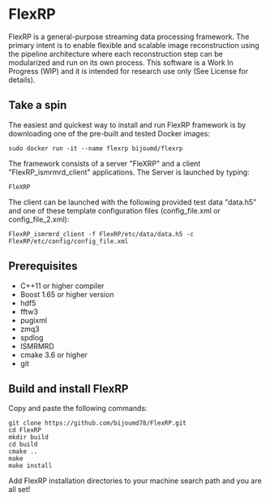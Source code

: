# FlexRP
FlexRP is a general-purpose streaming data processing framework. The primary intent is to enable flexible and scalable image reconstruction using the pipeline architecture where each reconstruction step can be modularized and run on its own process. This software is a Work In Progress (WIP) and it is intended for research use only (See License for details).

## Take a spin
The easiest and quickest way to install and run FlexRP framework is by downloading one of the pre-built and tested Docker images:

    sudo docker run -it --name flexrp bijoumd/flexrp 
The framework consists of a server "FleXRP" and a client  "FlexRP_ismrmrd_client" applications. The Server is launched by typing:

    FleXRP
The client can be launched with the following provided test data "data.h5" and one of these template configuration files (config_file.xml or config_file_2.xml):

    FlexRP_ismrmrd_client -f FlexRP/etc/data/data.h5 -c FlexRP/etc/config/config_file.xml


## Prerequisites
 - C++11  or higher compiler
 - Boost 1.65 or higher version
 - hdf5
 - fftw3
 - pugixml
 - zmq3
 - spdlog
 - ISMRMRD
 - cmake 3.6 or higher
 - git
 
## Build and install FlexRP
Copy and paste the following commands:

    git clone https://github.com/bijoumd78/FlexRP.git
    cd FlexRP
    mkdir build
    cd build
    cmake ..
    make 
    make install
Add FlexRP installation directories to your machine search path and you are all set!
<!--stackedit_data:
eyJoaXN0b3J5IjpbMTc5NTU2Mzc5NywtMjA1NjUzMjQ0NywxNT
E2MTA4MzM3LC0xMzcyNDkzMjM3LDkwMTgwMjcyNF19
-->
